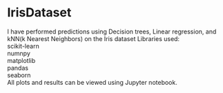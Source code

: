 # IrisDataset
I have performed predictions using Decision trees, Linear regression, and kNN(k Nearest Neighbors) on the Iris dataset
  Libraries used:\
    scikit-learn\
    numnpy\
    matplotlib\
    pandas\
    seaborn\
All plots and results can be viewed using Jupyter notebook.
